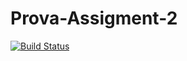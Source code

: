 # Prova-Assigment-2
[![Build Status](https://travis-ci.org/DavideSut/Prova-Assigment-2.svg?branch=main)](https://travis-ci.org/DavideSut/Prova-Assigment-2)
